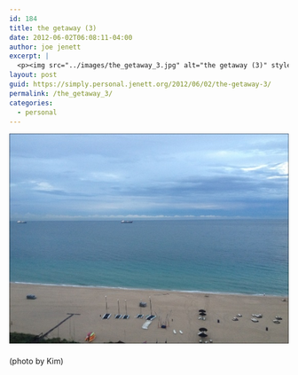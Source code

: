 ```yaml
---
id: 184
title: the getaway (3)
date: 2012-06-02T06:08:11-04:00
author: joe jenett
excerpt: |
  <p><img src="../images/the_getaway_3.jpg" alt="the getaway (3)" style="border:none;margin-bottom:6px;" /></p><p class="smaller">(photo by Kim)</p>
layout: post
guid: https://simply.personal.jenett.org/2012/06/02/the-getaway-3/
permalink: /the_getaway_3/
categories:
  - personal
---
```

<img src="../images/the_getaway_3.jpg" alt="the getaway (3)" style="border:none;margin-bottom:6px;" />

<p class="smaller">
  (photo by Kim)
</p>
